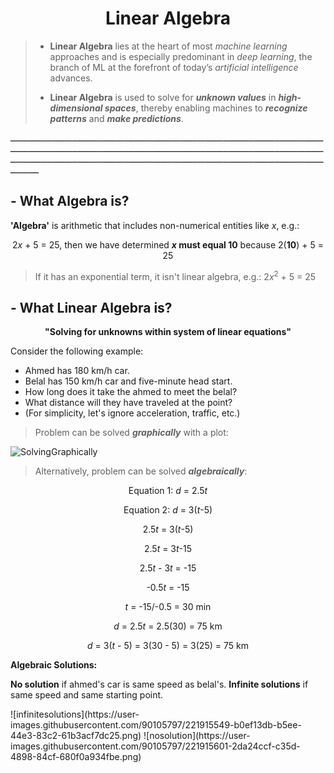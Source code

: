 <h1 align="center", font-weight: "bold">Linear Algebra</h1>

> - **Linear Algebra** lies at the heart of most *machine learning* approaches and is especially predominant in *deep learning*, the branch of ML at the forefront of today’s *artificial intelligence* advances. 
> * **Linear Algebra** is used to solve for ***unknown values*** in ***high-dimensional spaces***, thereby enabling machines to ***recognize patterns*** and ***make predictions***. 


ـــــــــــــــــــــــــــــــــــــــــــــــــــــــــــــــــــــــــــــــــــــــــــــــــــــــــــــــــــــــــــــــــــــــــــــــــــــــــــــــــــــــــــــــــــــــــــــــــــــــــــــــــــــــــــــــــــــــــــــــــــــــــــــــــــــــــــــــــــــــــــــــــــــــــــــــــــــــــــــــــــــــــــــــــــــــــــــــــــــــــــــــــــــــــ

<h2 align="left", font-weight: "bold">- What Algebra is?</h2>

**'Algebra'** is arithmetic that includes non-numerical entities like *x*, e.g.: 
<p align="center">2<em>x</em> + 5 = 25, then we have determined <strong><em>x</em> must equal 10</strong> because 2(<strong>10</strong>) + 5 = 25</p>

> If it has an exponential term, it isn't linear algebra, e.g.: 2*x*<sup>2</sup> + 5 = 25





<h2 align="left", font-weight: "bold">- What Linear Algebra is?</h2>
<p align="center"><strong>"Solving for unknowns within system of linear equations"</strong></p>

Consider the following example:
+ Ahmed has 180 km/h car.
+ Belal has 150 km/h car and five-minute head start.
+ How long does it take the ahmed to meet the belal?
+ What distance will they have traveled at the point?
+ (For simplicity, let's ignore acceleration, traffic, etc.)

> <p>Problem can be solved <strong><em>graphically</em></strong> with a plot:</p>
![SolvingGraphically](https://user-images.githubusercontent.com/90105797/221732059-47563ce8-86df-406f-b7bf-902f26d95c3f.png)

> <p>Alternatively, problem can be solved <strong><em>algebraically</em></strong>:
<p align="center">Equation 1: <em>d</em> = 2.5<em>t</em></p>
<p align="center">Equation 2: <em>d</em> = 3(<em>t</em>-5)</p>

<p align="center">2.5<em>t</em> = 3(<em>t</em>-5)</p>
<p align="center">2.5<em>t</em> = 3<em>t</em>-15</p>
<p align="center">2.5<em>t</em> - 3<em>t</em> = -15</p>
<p align="center">-0.5<em>t</em> = -15</p>
<p align="center"><em>t</em> = -15/-0.5 = 30 min</p>
<p align="center"><em>d</em> = 2.5<em>t</em> = 2.5(30) = 75 km</p>
<p align="center"><em>d</em> = 3(<em>t</em> - 5) = 3(30 - 5) = 3(25) = 75 km</p>

<p><strong>Algebraic Solutions:</strong></p>
<p><strong>No solution</strong> if ahmed's car is same speed as belal's.            <strong>Infinite solutions</strong> if same speed and same starting point. </p>
![infinitesolutions](https://user-images.githubusercontent.com/90105797/221915549-b0ef13db-b5ee-44e3-83c2-61b3acf7dc25.png) ![nosolution](https://user-images.githubusercontent.com/90105797/221915601-2da24ccf-c35d-4898-84cf-680f0a934fbe.png)






